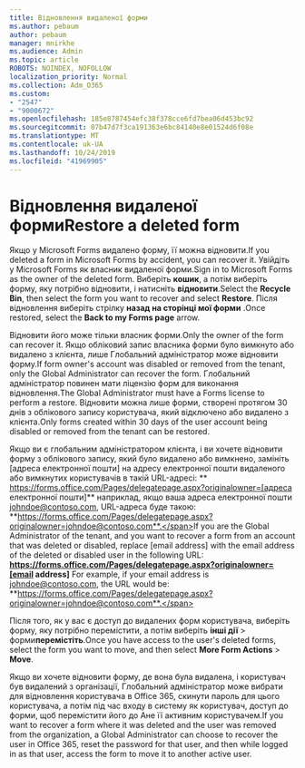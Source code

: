 ```yaml
---
title: Відновлення видаленої форми
ms.author: pebaum
author: pebaum
manager: mnirkhe
ms.audience: Admin
ms.topic: article
ROBOTS: NOINDEX, NOFOLLOW
localization_priority: Normal
ms.collection: Adm_O365
ms.custom:
- "2547"
- "9000672"
ms.openlocfilehash: 185e8787454efc38f378cce6fd7bea06d453bc92
ms.sourcegitcommit: 07b47d7f3ca191363e6bc84140e8e01524d6f08e
ms.translationtype: MT
ms.contentlocale: uk-UA
ms.lasthandoff: 10/24/2019
ms.locfileid: "41969905"
---
```

# <a name="restore-a-deleted-form"></a><span data-ttu-id="2ddf2-102">Відновлення видаленої форми</span><span class="sxs-lookup"><span data-stu-id="2ddf2-102">Restore a deleted form</span></span>

<span data-ttu-id="2ddf2-103">Якщо у Microsoft Forms видалено форму, її можна відновити.</span><span class="sxs-lookup"><span data-stu-id="2ddf2-103">If you deleted a form in Microsoft Forms by accident, you can recover it.</span></span> <span data-ttu-id="2ddf2-104">Увійдіть у Microsoft Forms як власник видаленої форми.</span><span class="sxs-lookup"><span data-stu-id="2ddf2-104">Sign in to Microsoft Forms as the owner of the deleted form.</span></span> <span data-ttu-id="2ddf2-105">Виберіть **кошик**, а потім виберіть форму, яку потрібно відновити, і натисніть **відновити**.</span><span class="sxs-lookup"><span data-stu-id="2ddf2-105">Select the **Recycle Bin**, then select the form you want to recover and select **Restore**.</span></span> <span data-ttu-id="2ddf2-106">Після відновлення виберіть стрілку **назад на сторінці мої форми** .</span><span class="sxs-lookup"><span data-stu-id="2ddf2-106">Once restored, select the **Back to my Forms page** arrow.</span></span>

<span data-ttu-id="2ddf2-107">Відновити його може тільки власник форми.</span><span class="sxs-lookup"><span data-stu-id="2ddf2-107">Only the owner of the form can recover it.</span></span> <span data-ttu-id="2ddf2-108">Якщо обліковий запис власника форми було вимкнуто або видалено з клієнта, лише Глобальний адміністратор може відновити форму.</span><span class="sxs-lookup"><span data-stu-id="2ddf2-108">If form owner's account was disabled or removed from the tenant, only the Global Administrator can recover the form.</span></span> <span data-ttu-id="2ddf2-109">Глобальний адміністратор повинен мати ліцензію форм для виконання відновлення.</span><span class="sxs-lookup"><span data-stu-id="2ddf2-109">The Global Administrator must have a Forms license to perform a restore.</span></span> <span data-ttu-id="2ddf2-110">Відновити можна лише форми, створені протягом 30 днів з облікового запису користувача, який відключено або видалено з клієнта.</span><span class="sxs-lookup"><span data-stu-id="2ddf2-110">Only forms created within 30 days of the user account being disabled or removed from the tenant can be restored.</span></span>

<span data-ttu-id="2ddf2-111">Якщо ви є глобальним адміністратором клієнта, і ви хочете відновити форму з облікового запису, який було видалено або вимкнено, замініть [адреса електронної пошти] на адресу електронної пошти видаленого або вимкнутих користувачів в такій URL-адресі: \*\* https://forms.office.com/Pages/delegatepage.aspx?originalowner=[адреса електронної пошти]\*\* наприклад, якщо ваша адреса електронної пошти johndoe@contoso.com, URL-адреса буде такою: **https://forms.office.com/Pages/delegatepage.aspx?originalowner=johndoe@contoso.com**.</span><span class="sxs-lookup"><span data-stu-id="2ddf2-111">If you are the Global Administrator of the tenant, and you want to recover a form from an account that was deleted or disabled, replace [email address] with the email address of the deleted or disabled user in the following URL: **https://forms.office.com/Pages/delegatepage.aspx?originalowner=[email address]** For example, if your email address is johndoe@contoso.com, the URL would be: **https://forms.office.com/Pages/delegatepage.aspx?originalowner=johndoe@contoso.com**.</span></span> 

<span data-ttu-id="2ddf2-112">Після того, як у вас є доступ до видалених форм користувача, виберіть форму, яку потрібно перемістити, а потім виберіть **інші дії** > форми**перемістіть**.</span><span class="sxs-lookup"><span data-stu-id="2ddf2-112">Once you have access to the user's deleted forms, select the form you want to move, and then select **More Form Actions** > **Move**.</span></span>

<span data-ttu-id="2ddf2-113">Якщо ви хочете відновити форму, де вона була видалена, і користувач був видалений з організації, Глобальний адміністратор може вибрати для відновлення користувача в Office 365, скинути пароль для цього користувача, а потім під час входу в систему як користувач, доступ до форми, щоб перемістити його до Ане її активним користувачем.</span><span class="sxs-lookup"><span data-stu-id="2ddf2-113">If you want to recover a form where it was deleted and the user was removed from the organization, a Global Administrator can choose to recover the user in Office 365, reset the password for that user, and then while logged in as that user, access the form to move it to another active user.</span></span> 